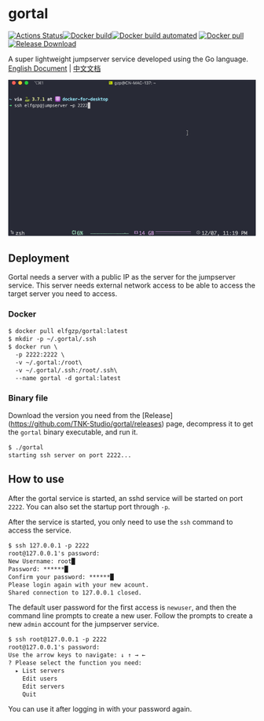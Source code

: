 # gortal

[![Actions Status](https://img.shields.io/github/workflow/status/TNK-Studio/gortal/Build%20release)](https://github.com/TNK-Studio/gortal/actions)[![Docker build](https://img.shields.io/docker/cloud/build/elfgzp/gortal)](https://hub.docker.com/repository/docker/elfgzp/gortal)[![Docker build automated](https://img.shields.io/docker/cloud/automated/elfgzp/gortal)](https://hub.docker.com/repository/docker/elfgzp/gortal)
[![Docker pull](https://img.shields.io/docker/pulls/elfgzp/gortal)](https://hub.docker.com/repository/docker/elfgzp/gortal)[![Release Download](https://img.shields.io/github/downloads/TNK-Studio/gortal/total)](https://github.com/TNK-Studio/gortal/releases)

A super lightweight jumpserver service developed using the Go language. [English Document](./README.md) | [中文文档](./doc/README_CN.md)

![gortal](./doc/gortal.gif)

## Deployment

Gortal needs a server with a public IP as the server for the jumpserver service.
This server needs external network access to be able to access the target server you need to access.

### Docker

```shell
$ docker pull elfgzp/gortal:latest
$ mkdir -p ~/.gortal/.ssh
$ docker run \
  -p 2222:2222 \
  -v ~/.gortal:/root\
  -v ~/.gortal/.ssh:/root/.ssh\
  --name gortal -d gortal:latest
```

### Binary file

Download the version you need from the [Release] (https://github.com/TNK-Studio/gortal/releases) page, decompress it to get the `gortal` binary executable, and run it.

```shell
$ ./gortal
starting ssh server on port 2222...
```

## How to use

After the gortal service is started, an sshd service will be started on port `2222`. You can also set the startup port through `-p`.

After the service is started, you only need to use the `ssh` command to access the service.

```shell
$ ssh 127.0.0.1 -p 2222
root@127.0.0.1's password:
New Username: root█
Password: ******█
Confirm your password: ******█
Please login again with your new acount.
Shared connection to 127.0.0.1 closed.
```

The default user password for the first access is `newuser`, and then the command line prompts to create a new user. Follow the prompts to create a new `admin` account for the jumpserver service.

```shell
$ ssh root@127.0.0.1 -p 2222
root@127.0.0.1's password:
Use the arrow keys to navigate: ↓ ↑ → ←
? Please select the function you need:
  ▸ List servers
    Edit users
    Edit servers
    Quit
```

You can use it after logging in with your password again.
